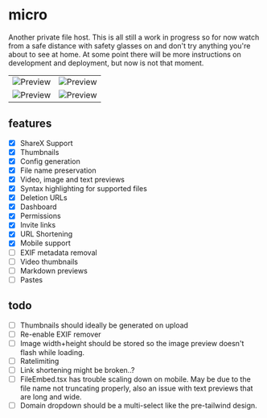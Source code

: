# micro

Another private file host. This is all still a work in progress so for now watch from a safe distance with safety glasses on and don't try anything you're about to see at home. At some point there will be more instructions on development and deployment, but now is not that moment.

<table>
  <tr>
    <td><img src="https://i.imgur.com/9OG82jM.png" title="Preview" alt="Preview"></td>
    <td><img src="https://i.imgur.com/21rYxiu.png" title="Preview" alt="Preview"></td>
   </tr> 
  </tr>
  <tr>
    <td><img src="https://i.imgur.com/WJ72q4q.png" title="Preview" alt="Preview"></td>
    <td><img src="https://i.imgur.com/8gjY8FK.png" title="Preview" alt="Preview"></td>
   </tr> 
  </tr>
</table>

## features

- [x] ShareX Support
- [x] Thumbnails
- [x] Config generation
- [x] File name preservation
- [x] Video, image and text previews
- [x] Syntax highlighting for supported files
- [x] Deletion URLs
- [x] Dashboard
- [x] Permissions
- [x] Invite links
- [x] URL Shortening
- [X] Mobile support
- [ ] EXIF metadata removal
- [ ] Video thumbnails
- [ ] Markdown previews
- [ ] Pastes

## todo

- [ ] Thumbnails should ideally be generated on upload
- [ ] Re-enable EXIF remover
- [ ] Image width+height should be stored so the image preview doesn't flash while loading.
- [ ] Ratelimiting
- [ ] Link shortening might be broken..?
- [ ] FileEmbed.tsx has trouble scaling down on mobile. May be due to the file name not truncating properly, also an issue with text previews that are long and wide.
- [ ] Domain dropdown should be a multi-select like the pre-tailwind design.